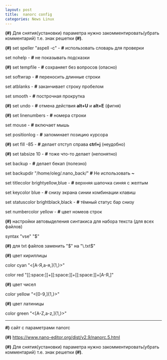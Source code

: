 ```yaml
---
layout: post
title:  nanorc config
categories: News Linux
---
```


**(#)** Для снятия(установки) параметра нужно закомментировать(убрать комментарий) т.е. знак 
решетки **(#)**.


**(#)** set speller "aspell -c"  -  **#** использовать словарь для проверки 

set nohelp    -   **#** не показывать подсказки

**(#)** set tempfile  -  **#** сохраняет без вопросов (опасно)

set softwrap  -   **#** переносить длинные строки 

set atblanks   -  **#** заканчивает строку пробелом 

set smooth    -   **#** построчная прокрутка 

**(#)** set undo  -      **#** отмена действия **alt+U** и **alt+E** (фигня)

**(#)** set linenumbers     -    **#** номера строки 

set mouse     -   **#** включает мышь 

set positionlog    -    **#** запоминает позицию курсора

**(#)** set fill -85  -          **#** делает отступ справа **ctrl+j** (неудобно)

**(#)** set tabsize 10    -         **#** тоже что-то делает (непонятно) 


set backup   -   **#** делает бекап (полезно)

set backupdir "/home/oleg/.nano_back/"   **#** Не использовать **~**


set titlecolor brightyellow,blue   -   **#** верхняя шапочка синяя с желтым

set keycolor blue  -    **#** снизу экрана синии комбинации клавиш

set statuscolor brightblack,black    -      **#** тёмный статус бар снизу

set numbercolor yellow    -      **#** цвет номеов строк

**(#)** настройки автовыделения синтакиса для набора текста (для всех файлов)

syntax "vse" "$" 

**(#)** для txt файлов заменить "$" на "\.txt$" 

**(#)** цвет кириллицы

color cyan     "\<[А-Я,а-я,]{1,}\>"

color red     "[[:space:]]+[[:space:]]+[[:space:]]+[А-Я,]"

**(#)** цвет чисел  

color yellow   "\<[0-9,]{1,}\>"

**(#)** цвет латиницы     

color green    "\<[A-Z,a-z,]{1,}\>" 

--------------------------------------------------------

**#)** сайт с параметрами nanorc

**(#)** https://www.nano-editor.org/dist/v2.9/nanorc.5.html

**(#)** Для снятия(установки) параметра нужно закомментировать(убрать комментарий) т.е. знак 
решетки **(#)**.